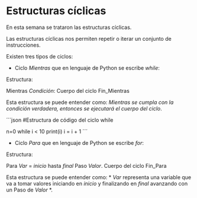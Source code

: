 # Estructuras cíclicas

En esta semana se trataron las estructuras cíclicas.

Las estructuras cíclicas nos permiten repetir o iterar un conjunto de instrucciones.

Existen tres tipos de ciclos:

* Ciclo *Mientras* que en lenguaje de Python se escribe *while*:

Estructura:

Mientras *Condición*:
        Cuerpo del ciclo
Fin_Mientras


Esta estructura se puede entender como: *Mientras se cumpla con la condición verdadera, entonces se ejecutará el cuerpo del ciclo*.


´´´json
#Estructura de código del ciclo while

n=0
while i < 10
    print(i)
    i = i + 1
´´´
* Ciclo *Para* que en lenguaje de Python se escribe *for*:

Estructura:

Para *Var* = *inicio* hasta *final* Paso *Valor*.
    Cuerpo del ciclo
Fin_Para

Esta estructura se puede entender como: * *Var* representa una variable que va a tomar valores iniciando en *inicio* y finalizando en *final* avanzando con un Paso de *Valor* *.
